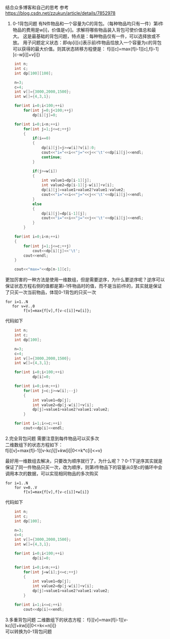 结合众多博客和自己的思考 参考 https://blog.csdn.net/zzukun/article/details/7852978  
1) 0-1背包问题
有N件物品和一个容量为C的背包。（每种物品均只有一件）第i件物品的费用是w[i]，价值是v[i]。求解将哪些物品装入背包可使价值总和最大。
这是最基础的背包问题，特点是：每种物品仅有一件，可以选择放或不放。
用子问题定义状态：即dp[i][c]表示前i件物品恰放入一个容量为c的背包可以获得的最大价值。则其状态转移方程便是：
    f[i][c]=max{f[i-1][c],f[i-1][c-w[i]]+v[i]}
    
```c++
    int n;
    int c;
    int dp[100][100];

    n=3;
    c=4;
    int v[]={3000,2000,1500};
    int w[]={4,3,1};

    for(int i=0;i<100;++i)
        for(int j=0;j<100;++j)
            dp[i][j]=0;

    for(int i=0;i<n;++i)
        for(int j=1;j<=c;++j)
        {
            if(i==0)
            {
                dp[i][j]=j>=w[i]?v[i]:0;
                cout<<"i="<<i<<"j="<<j<<'\t'<<dp[i][j]<<endl;
                continue;
            }

            if(j>=w[i])
            {
                int value1=dp[i-1][j];
                int value2=dp[i-1][j-w[i]]+v[i];
                dp[i][j]=value1>value2?value1:value2;
                cout<<"i="<<i<<"j="<<j<<'\t'<<dp[i][j]<<endl;
            }
            else
            {
                dp[i][j]=dp[i-1][j];
                cout<<"i="<<i<<"j="<<j<<'\t'<<dp[i][j]<<endl;
            }
        }

    for(int i=0;i<n;++i)
    {
        for(int j=1;j<=c;++j)
            cout<<dp[i][j]<<'\t';
        cout<<endl;
    }

    cout<<"max="<<dp[n-1][c];
```
更加厉害的一种方法是使用一维数组，但是需要逆序，为什么要逆序呢？逆序可以保证状态方程右侧的值都是第i-1件物品时的值，而不是当前i件的，其实就是保证了只买一次当前物品，体现0-1背包的只买一次  
```
for i=1..N
   for v=V..0
        f[v]=max{f[v],f[v-c[i]]+w[i]};
```
代码如下
```c++
    int n;
    int c;
    int dp[100];

    n=3;
    c=4;
    int v[]={3000,2000,1500};
    int w[]={4,3,1};

    for(int i=0;i<100;++i)
            dp[i]=0;

    for(int i=0;i<n;++i)
        for(int j=c;j>=w[i];--j)
        {
            int value1=dp[j];
            int value2=dp[j-w[i]]+v[i];
            dp[j]=value1>value2?value1:value2;
        }

    for(int i=1;i<=c;++i)
        cout<<dp[i]<<endl;
```
2.完全背包问题 需要注意到每件物品可以买多次  
二维数组下的状态方程如下：  
f[i][v]=max{f[i-1][v-k*c[i]]+k*w[i]|0<=k*c[i]<=v}  

最好用一维数组去解决，只要改为顺序就行了，为什么呢？？0-1下逆序其实就是保证了同一件物品只买一次，改为顺序，则第i件物品下的容量从0至c的循环中会调用本次的数据，可以实现相同物品的多次购买  

```
for i=1..N
    for v=0..V
        f[v]=max{f[v],f[v-c[i]]+w[i]}
```
代码如下            
```c++
    int n;
    int c;
    int dp[100];

    n=3;
    c=4;
    int v[]={3000,2000,1500};
    int w[]={4,3,1};

    for(int i=0;i<100;++i)
            dp[i]=0;

    for(int i=0;i<n;++i)
        for(int j=w[i];j<=c;++j)
        {
            int value1=dp[j];
            int value2=dp[j-w[i]]+v[i];
            dp[j]=value1>value2?value1:value2;
        }

    for(int i=1;i<=c;++i)
        cout<<dp[i]<<endl;
```
3.多重背包问题
二维数组下的状态方程： 
f[i][v]=max{f[i-1][v-k*c[i]]+k*w[i]|0<=k<=n[i]}  
可以转换为0-1背包问题
